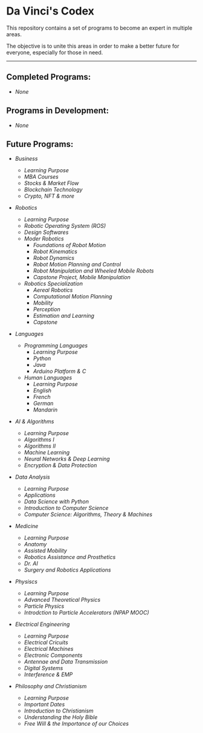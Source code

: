 # Da Vinci's Codex

This repository contains a set of programs to become an expert in multiple areas.

The objective is to unite this areas in order to make a better future for everyone, especially for those in need.

---
## **Completed Programs:**
- _None_

## **Programs in Development:**
- _None_

## **Future Programs:**
- _Business_
    - _Learning Purpose_
    - _MBA Courses_
    - _Stocks & Market Flow_
    - _Blockchain Technology_
    - _Crypto, NFT & more_

- _Robotics_
    - _Learning Purpose_
    - _Robotic Operating System (ROS)_
    - _Design Softwares_
    - _Moder Robotics_
        - _Foundations of Robot Motion_
        - _Robot Kinematics_
        - _Robot Dynamics_
        - _Robot Motion Planning and Control_
        - _Robot Manipulation and Wheeled Mobile Robots_
        - _Capstone Project, Mobile Manipulation_
    - _Robotics Specialization_
        - _Aereal Robotics_
        - _Computational Motion Planning_
        - _Mobility_
        - _Perception_
        - _Estimation and Learning_
        - _Capstone_

- _Languages_
    - _Programming Languages_
        - _Learning Purpose_
        - _Python_
        - _Java_
        - _Arduino Platform & C_
    - _Human Languages_
        - _Learning Purpose_
        - _English_
        - _French_
        - _German_
        - _Mandarin_

- _AI & Algorithms_
    - _Learning Purpose_
    - _Algorithms I_
    - _Algorithms II_
    - _Machine Learning_
    - _Neural Networks & Deep Learning_
    - _Encryption & Data Protection_

- _Data Analysis_
    - _Learning Purpose_
    - _Applications_
    - _Data Science with Python_
    - _Introduction to Computer Science_
    - _Computer Science: Algorithms, Theory & Machines_

- _Medicine_
    - _Learning Purpose_
    - _Anatomy_
    - _Assisted Mobility_
    - _Robotics Assistance and Prosthetics_
    - _Dr. AI_
    - _Surgery and Robotics Applications_

- _Physiscs_
    - _Learning Purpose_
    - _Advanced Theoretical Physics_
    - _Particle Physics_
    - _Introdction to Particle Accelerators (NPAP MOOC)_

- _Electrical Engineering_
    - _Learning Purpose_
    - _Electrical Cricuits_
    - _Electrical Machines_
    - _Electronic Components_
    - _Antennae and Data Transmission_
    - _Digital Systems_
    - _Interference & EMP_

- _Philosophy and Christianism_
    - _Learning Purpose_
    - _Important Dates_
    - _Introduction to Christianism_
    - _Understanding the Holy Bible_
    - _Free Will & the Importance of our Choices_